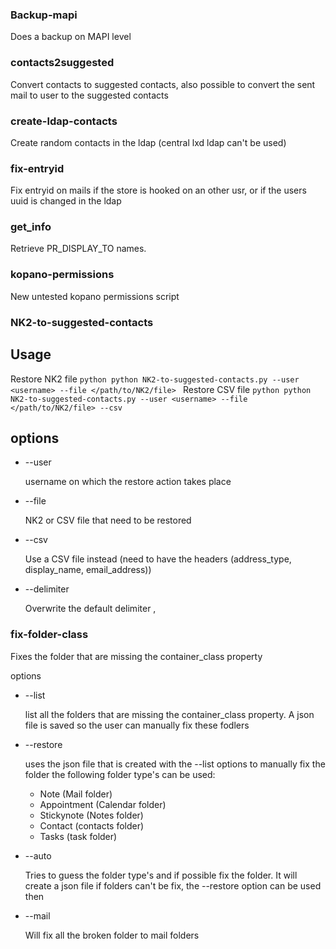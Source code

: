 ### Backup-mapi

Does a backup on MAPI level

### contacts2suggested

Convert contacts to suggested contacts, also possible to convert the sent mail to user to the suggested contacts

### create-ldap-contacts

Create random contacts in the ldap (central lxd ldap can't be used)

### fix-entryid

Fix entryid on mails if the store is hooked on an other usr, or if the users uuid is changed in the ldap

### get_info

Retrieve PR_DISPLAY_TO names. 

### kopano-permissions

New untested kopano permissions script

### NK2-to-suggested-contacts

## Usage

Restore NK2 file
    ```python
        python NK2-to-suggested-contacts.py --user <username> --file </path/to/NK2/file>
    ```
Restore CSV file
    ```python
        python NK2-to-suggested-contacts.py --user <username> --file </path/to/NK2/file> --csv
    ```

## options
* --user

    username on which the restore action takes place
* --file

    NK2 or CSV file that need to be restored
* --csv

    Use a CSV file instead (need to have the headers  (address_type, display_name, email_address))
* --delimiter

    Overwrite the default delimiter ,

### fix-folder-class

Fixes the folder that are missing the container_class property

options
* --list

    list all the folders that are missing the container_class property. A json file is saved so the user can manually fix these fodlers
* --restore

    uses the json file that is created with the --list options to manually fix the folder
    the following folder type's can be used:
    
    * Note  (Mail folder)
    * Appointment (Calendar folder)
    * Stickynote (Notes folder)
    * Contact  (contacts folder)
    * Tasks    (task folder)
* --auto

    Tries to guess the folder type's and if possible fix the folder. 
    It will create a json file if folders can't be fix, the --restore option can be used then 
* --mail 

    Will fix all the broken folder to mail folders